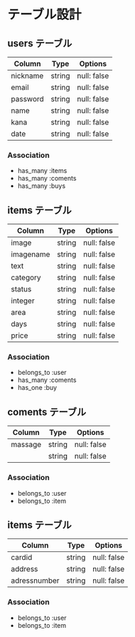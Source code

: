 # テーブル設計

## users テーブル

| Column   | Type   | Options     |
| -------- | ------ | ----------- |
| nickname | string | null: false |
| email    | string | null: false |
| password | string | null: false |
| name     | string | null: false |
| kana     | string | null: false |
| date     | string | null: false |


### Association
- has_many :items
- has_many :coments
- has_many :buys



## items テーブル

| Column    | Type   | Options     |
| --------- | ------ | ----------- |
| image     | string | null: false |
| imagename | string | null: false |
| text      | string | null: false |
| category  | string | null: false |
| status    | string | null: false |
| integer   | string | null: false |
| area      | string | null: false |
| days      | string | null: false |
| price     | string | null: false |



### Association
- belongs_to :user
- has_many :coments
- has_one :buy



## coments テーブル

| Column   | Type   | Options     |
| -------- | ------ | ----------- |
| massage  | string | null: false |
|          | string | null: false |

### Association
- belongs_to :user
- belongs_to :item



## items テーブル

| Column       | Type   | Options     |
| ------------ | ------ | ----------- |
| cardid       | string | null: false |
| address      | string | null: false |
| adressnumber | string | null: false |

### Association
- belongs_to :user
- belongs_to :item